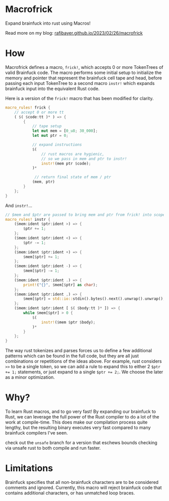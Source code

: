 # Macrofrick

Expand brainfuck into rust using Macros!

Read more on my blog: [rafibayer.github.io/2023/02/26/macrofrick](https://rafibayer.github.io/2023/02/26/macrofrick.html)

# How
Macrofrick defines a macro, `frick!`, which accepts 0 or more TokenTrees of valid Brainfuck code. The macro performs some initial setup to initialize the memory and pointer that represent the brainfuck cell tape and head, before passing each input TokenTree to a second macro `instr!` which expands brainfuck input into the equivalent Rust code.

Here is a version of the `frick!` macro that has been modified for clarity.

```rust
macro_rules! frick {
    // accept 0 or more tt
    ( $( $code:tt )* ) => {
        {
            // tape setup
            let mut mem = [0_u8; 30_000];
            let mut ptr = 0;

            // expand instructions
            $(
                // rust macros are hygienic,
                // so we pass in mem and ptr to instr! 
                instr!(mem ptr $code);
            )*

             // return final state of mem / ptr
            (mem, ptr)
        }
    };
}
```

And `instr!`...

```rust
// $mem and $ptr are passed to bring mem and ptr from frick! into scope
macro_rules! instr {
    ($mem:ident $ptr:ident >) => {
        $ptr += 1;
    };
    ($mem:ident $ptr:ident <) => {
        $ptr -= 1;
    };
    ($mem:ident $ptr:ident +) => {
        $mem[$ptr] += 1;
    };
    ($mem:ident $ptr:ident -) => {
        $mem[$ptr] -= 1;
    };
    ($mem:ident $ptr:ident .) => {
        print!("{}", $mem[$ptr] as char);
    };
    ($mem:ident $ptr:ident ,) => {
        $mem[$ptr] = std::io::stdin().bytes().next().unwrap().unwrap();
    };
    ($mem:ident $ptr:ident [ $( $body:tt )* ]) => {
        while $mem[$ptr] > 0 {
            $(
                instr!($mem $ptr $body);
            )*
        }
    };
}
```

The way rust tokenizes and parses forces us to define a few additional patterns which can be found in the full code, but they are all just combinations or repetitions of the ideas above. For example, rust considers `>>` to be a single token, so we can add a rule to expand this to either 2 `$ptr += 1;` statements, or just expand to a single `$ptr += 2;`. We choose the later as a minor optimization. 

# Why?
To learn Rust macros, and to go very fast! By expanding our brainfuck to Rust, we can leverage the full power of the Rust compiler to do a lot of the work at compile-time. This does make our compilation process quite lengthy, but the resulting binary executes very fast compared to many brainfuck compilers I've seen.

check out the `unsafe` branch for a version that eschews bounds checking via unsafe rust to both compile and run faster. 

# Limitations
Brainfuck specifies that all non-brainfuck characters are to be considered comments and ignored. Currently, this macro will reject brainfuck code that contains additional characters, or has unmatched loop braces.
